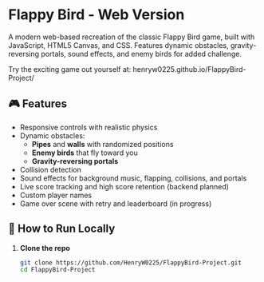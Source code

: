 # Flappy Bird - Web Version

A modern web-based recreation of the classic Flappy Bird game, built with JavaScript, HTML5 Canvas, and CSS. Features dynamic obstacles, gravity-reversing portals, sound effects, and enemy birds for added challenge.

Try the exciting game out yourself at: henryw0225.github.io/FlappyBird-Project/

## 🎮 Features

- Responsive controls with realistic physics
- Dynamic obstacles:
  - **Pipes** and **walls** with randomized positions
  - **Enemy birds** that fly toward you
  - **Gravity-reversing portals**
- Collision detection
- Sound effects for background music, flapping, collisions, and portals
- Live score tracking and high score retention (backend planned)
- Custom player names
- Game over scene with retry and leaderboard (in progress)

## 🚀 How to Run Locally

1. **Clone the repo**
   ```bash
   git clone https://github.com/HenryW0225/FlappyBird-Project.git
   cd FlappyBird-Project

